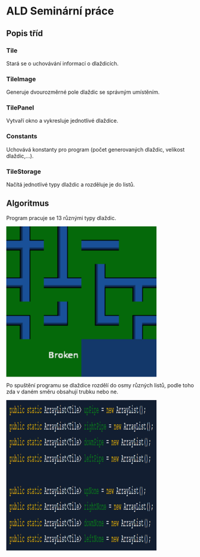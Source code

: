 # ALD Seminární práce
## Popis tříd
### Tile
Stará se o uchovávání informací o dlaždicích.
### TileImage
Generuje dvourozměrné pole dlaždic se správným umístěním.
### TilePanel
Vytvaří okno a vykresluje jednotlivé dlaždice.
### Constants
Uchovává konstanty pro program (počet generovaných dlaždic, velikost dlaždic,...).
### TileStorage
Načítá jednotlivé typy dlaždic a rozděluje je do listů.
## Algoritmus
Program pracuje se 13 různými typy dlaždic.
<p><img align="center" width="400" height="400" src="/res/tiles.png"></p>
Po spuštění programu se dlaždice rozdělí do osmy různých listů, podle toho zda v daném směru obsahují trubku nebo ne.
<p><img align="center" width="400" height="400" src="/res/ALD_kod1.png"></p>
